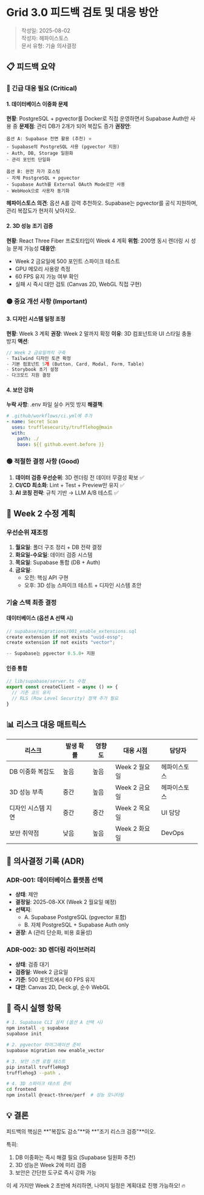 # Grid 3.0 피드백 검토 및 대응 방안

> 작성일: 2025-08-02  
> 작성자: 헤파이스토스  
> 문서 유형: 기술 의사결정

## 📋 피드백 요약

### 🔴 긴급 대응 필요 (Critical)

#### 1. 데이터베이스 이중화 문제
**현황**: PostgreSQL + pgvector를 Docker로 직접 운영하면서 Supabase Auth만 사용 중
**문제점**: 관리 DB가 2개가 되어 복잡도 증가
**권장안**:
```
옵션 A: Supabase 전면 활용 (추천) ⭐
- Supabase의 PostgreSQL 사용 (pgvector 지원)
- Auth, DB, Storage 일원화
- 관리 포인트 단일화

옵션 B: 완전 자가 호스팅
- 자체 PostgreSQL + pgvector
- Supabase Auth를 External OAuth Mode로만 사용
- WebHook으로 사용자 동기화
```

**헤파이스토스 의견**: 옵션 A를 강력 추천하오. Supabase는 pgvector를 공식 지원하며, 관리 복잡도가 현저히 낮아지오.

#### 2. 3D 성능 조기 검증
**현황**: React Three Fiber 프로토타입이 Week 4 계획
**위험**: 200명 동시 렌더링 시 성능 문제 가능성
**대응안**:
- Week 2 금요일에 500 포인트 스파이크 테스트
- GPU 메모리 사용량 측정
- 60 FPS 유지 가능 여부 확인
- 실패 시 즉시 대안 검토 (Canvas 2D, WebGL 직접 구현)

### 🟡 중요 개선 사항 (Important)

#### 3. 디자인 시스템 일정 조정
**현황**: Week 3 계획
**권장**: Week 2 말까지 확정
**이유**: 3D 컴포넌트와 UI 스타일 충돌 방지
**액션**:
```typescript
// Week 2 금요일까지 구축
- Tailwind 디자인 토큰 확정
- 기본 컴포넌트 5개 (Button, Card, Modal, Form, Table)
- Storybook 초기 설정
- 다크모드 지원 결정
```

#### 4. 보안 강화
**누락 사항**: .env 파일 실수 커밋 방지
**해결책**:
```yaml
# .github/workflows/ci.yml에 추가
- name: Secret Scan
  uses: trufflesecurity/trufflehog@main
  with:
    path: ./
    base: ${{ github.event.before }}
```

### 🟢 적절한 결정 사항 (Good)

1. **데이터 검증 우선순위**: 3D 렌더링 전 데이터 무결성 확보 ✅
2. **CI/CD 최소화**: Lint + Test + Preview만 유지 ✅
3. **AI 코칭 전략**: 규칙 기반 → LLM A/B 테스트 ✅

## 🎯 Week 2 수정 계획

### 우선순위 재조정
1. **월요일**: 폴더 구조 정리 + DB 전략 결정
2. **화요일-수요일**: 데이터 검증 시스템
3. **목요일**: Supabase 통합 (DB + Auth)
4. **금요일**: 
   - 오전: 핵심 API 구현
   - 오후: 3D 성능 스파이크 테스트 + 디자인 시스템 초안

### 기술 스택 최종 결정

#### 데이터베이스 (옵션 A 선택 시)
```javascript
// supabase/migrations/001_enable_extensions.sql
create extension if not exists "uuid-ossp";
create extension if not exists "vector";

-- Supabase는 pgvector 0.5.0+ 지원
```

#### 인증 통합
```typescript
// lib/supabase/server.ts 수정
export const createClient = async () => {
  // 기존 코드 유지
  // RLS (Row Level Security) 정책 추가 필요
}
```

## 📊 리스크 대응 매트릭스

| 리스크 | 발생 확률 | 영향도 | 대응 시점 | 담당자 |
|--------|----------|--------|----------|--------|
| DB 이중화 복잡도 | 높음 | 높음 | Week 2 월요일 | 헤파이스토스 |
| 3D 성능 부족 | 중간 | 높음 | Week 2 금요일 | 헤파이스토스 |
| 디자인 시스템 지연 | 중간 | 중간 | Week 2 목요일 | UI 담당 |
| 보안 취약점 | 낮음 | 높음 | Week 2 화요일 | DevOps |

## 📝 의사결정 기록 (ADR)

### ADR-001: 데이터베이스 플랫폼 선택
- **상태**: 제안
- **결정일**: 2025-08-XX (Week 2 월요일 예정)
- **선택지**: 
  - A. Supabase PostgreSQL (pgvector 포함)
  - B. 자체 PostgreSQL + Supabase Auth only
- **권장**: A (관리 단순화, 비용 효율성)

### ADR-002: 3D 렌더링 라이브러리
- **상태**: 검증 대기
- **검증일**: Week 2 금요일
- **기준**: 500 포인트에서 60 FPS 유지
- **대안**: Canvas 2D, Deck.gl, 순수 WebGL

## 🚀 즉시 실행 항목

```bash
# 1. Supabase CLI 설치 (옵션 A 선택 시)
npm install -g supabase
supabase init

# 2. pgvector 마이그레이션 준비
supabase migration new enable_vector

# 3. 보안 스캔 로컬 테스트
pip install truffleHog3
trufflehog3 --path .

# 4. 3D 스파이크 테스트 준비
cd frontend
npm install @react-three/perf  # 성능 모니터링
```

## 💡 결론

피드백의 핵심은 **"복잡도 감소"**와 **"조기 리스크 검증"**이오. 

특히:
1. DB 이중화는 즉시 해결 필요 (Supabase 일원화 추천)
2. 3D 성능은 Week 2에 미리 검증
3. 보안은 간단한 도구로 즉시 강화 가능

이 세 가지만 Week 2 초반에 처리하면, 나머지 일정은 계획대로 진행 가능하오! 🔥